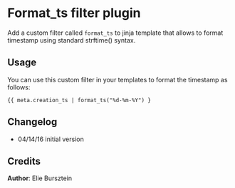 # Format_ts filter plugin

Add a custom filter called `format_ts` to jinja template that allows to format timestamp using standard
strftime() syntax.

## Usage

You can use this custom filter in your templates to format the timestamp as follows:

```jinja2
{{ meta.creation_ts | format_ts("%d-%m-%Y") }
```

## Changelog

- 04/14/16 initial version

## Credits

**Author**: Elie Bursztein
